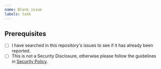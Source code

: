 ```yaml
---
name: Blank issue
labels: task
---
```

## Prerequisites
<!--- Go through the items below before logging an issue -->
- [ ] I have searched in this repository's issues to see if it has already been reported.
- [ ] This is not a Security Disclosure, otherwise please follow the guidelines in [Security Policy](https://github.com/adobe/aepsdk-edgemedia-ios/security/policy).
